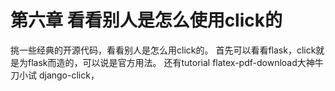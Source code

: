 # 第六章 看看别人是怎么使用click的 

挑一些经典的开源代码，看看别人是怎么用click的。
首先可以看看flask，click就是为flask而造的，可以说是官方用法。
还有tutorial
flatex-pdf-download大神牛刀小试
django-click，



